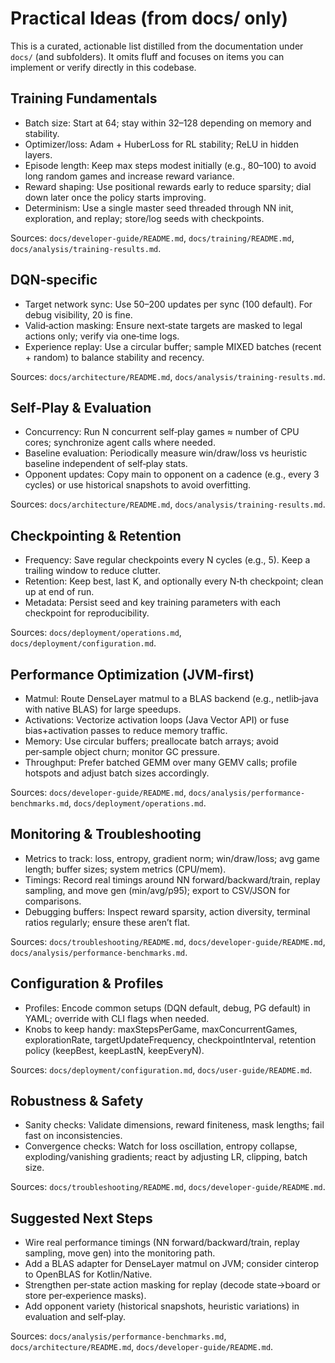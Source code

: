 # Practical Ideas (from docs/ only)

This is a curated, actionable list distilled from the documentation under `docs/` (and subfolders). It omits fluff and focuses on items you can implement or verify directly in this codebase.

## Training Fundamentals
- Batch size: Start at 64; stay within 32–128 depending on memory and stability.
- Optimizer/loss: Adam + HuberLoss for RL stability; ReLU in hidden layers.
- Episode length: Keep max steps modest initially (e.g., 80–100) to avoid long random games and increase reward variance.
- Reward shaping: Use positional rewards early to reduce sparsity; dial down later once the policy starts improving.
- Determinism: Use a single master seed threaded through NN init, exploration, and replay; store/log seeds with checkpoints.

Sources: `docs/developer-guide/README.md`, `docs/training/README.md`, `docs/analysis/training-results.md`.

## DQN‑specific
- Target network sync: Use 50–200 updates per sync (100 default). For debug visibility, 20 is fine.
- Valid‑action masking: Ensure next‑state targets are masked to legal actions only; verify via one‑time logs.
- Experience replay: Use a circular buffer; sample MIXED batches (recent + random) to balance stability and recency.

Sources: `docs/architecture/README.md`, `docs/analysis/training-results.md`.

## Self‑Play & Evaluation
- Concurrency: Run N concurrent self‑play games ≈ number of CPU cores; synchronize agent calls where needed.
- Baseline evaluation: Periodically measure win/draw/loss vs heuristic baseline independent of self‑play stats.
- Opponent updates: Copy main to opponent on a cadence (e.g., every 3 cycles) or use historical snapshots to avoid overfitting.

Sources: `docs/architecture/README.md`, `docs/analysis/training-results.md`.

## Checkpointing & Retention
- Frequency: Save regular checkpoints every N cycles (e.g., 5). Keep a trailing window to reduce clutter.
- Retention: Keep best, last K, and optionally every N‑th checkpoint; clean up at end of run.
- Metadata: Persist seed and key training parameters with each checkpoint for reproducibility.

Sources: `docs/deployment/operations.md`, `docs/deployment/configuration.md`.

## Performance Optimization (JVM‑first)
- Matmul: Route DenseLayer matmul to a BLAS backend (e.g., netlib‑java with native BLAS) for large speedups.
- Activations: Vectorize activation loops (Java Vector API) or fuse bias+activation passes to reduce memory traffic.
- Memory: Use circular buffers; preallocate batch arrays; avoid per‑sample object churn; monitor GC pressure.
- Throughput: Prefer batched GEMM over many GEMV calls; profile hotspots and adjust batch sizes accordingly.

Sources: `docs/developer-guide/README.md`, `docs/analysis/performance-benchmarks.md`, `docs/deployment/operations.md`.

## Monitoring & Troubleshooting
- Metrics to track: loss, entropy, gradient norm; win/draw/loss; avg game length; buffer sizes; system metrics (CPU/mem).
- Timings: Record real timings around NN forward/backward/train, replay sampling, and move gen (min/avg/p95); export to CSV/JSON for comparisons.
- Debugging buffers: Inspect reward sparsity, action diversity, terminal ratios regularly; ensure these aren’t flat.

Sources: `docs/troubleshooting/README.md`, `docs/developer-guide/README.md`, `docs/analysis/performance-benchmarks.md`.

## Configuration & Profiles
- Profiles: Encode common setups (DQN default, debug, PG default) in YAML; override with CLI flags when needed.
- Knobs to keep handy: maxStepsPerGame, maxConcurrentGames, explorationRate, targetUpdateFrequency, checkpointInterval, retention policy (keepBest, keepLastN, keepEveryN).

Sources: `docs/deployment/configuration.md`, `docs/user-guide/README.md`.

## Robustness & Safety
- Sanity checks: Validate dimensions, reward finiteness, mask lengths; fail fast on inconsistencies.
- Convergence checks: Watch for loss oscillation, entropy collapse, exploding/vanishing gradients; react by adjusting LR, clipping, batch size.

Sources: `docs/troubleshooting/README.md`, `docs/developer-guide/README.md`.

## Suggested Next Steps
- Wire real performance timings (NN forward/backward/train, replay sampling, move gen) into the monitoring path.
- Add a BLAS adapter for DenseLayer matmul on JVM; consider cinterop to OpenBLAS for Kotlin/Native.
- Strengthen per‑state action masking for replay (decode state→board or store per‑experience masks).
- Add opponent variety (historical snapshots, heuristic variations) in evaluation and self‑play.

Sources: `docs/analysis/performance-benchmarks.md`, `docs/architecture/README.md`, `docs/developer-guide/README.md`.
